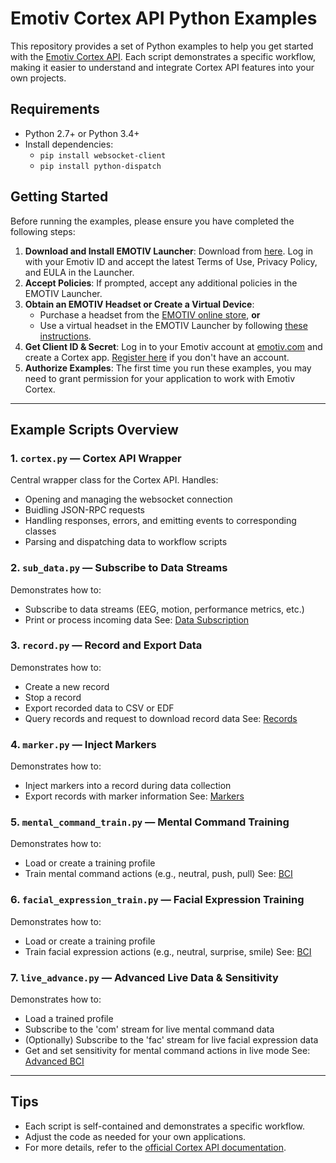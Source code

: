 
# Emotiv Cortex API Python Examples

This repository provides a set of Python examples to help you get started with the [Emotiv Cortex API](https://emotiv.gitbook.io/cortex-api). Each script demonstrates a specific workflow, making it easier to understand and integrate Cortex API features into your own projects.


## Requirements

- Python 2.7+ or Python 3.4+
- Install dependencies:
  - `pip install websocket-client`
  - `pip install python-dispatch`


## Getting Started

Before running the examples, please ensure you have completed the following steps:

1. **Download and Install EMOTIV Launcher**: Download from [here](https://www.emotiv.com/products/emotiv-launcher). Log in with your Emotiv ID and accept the latest Terms of Use, Privacy Policy, and EULA in the Launcher.
2. **Accept Policies**: If prompted, accept any additional policies in the EMOTIV Launcher.
3. **Obtain an EMOTIV Headset or Create a Virtual Device**:
   - Purchase a headset from the [EMOTIV online store](https://www.emotiv.com/), **or**
   - Use a virtual headset in the EMOTIV Launcher by following [these instructions](https://emotiv.gitbook.io/emotiv-launcher/devices-setting-up-virtual-brainwear-r/creating-a-virtual-brainwear-device).
4. **Get Client ID & Secret**: Log in to your Emotiv account at [emotiv.com](https://www.emotiv.com/my-account/cortex-apps/) and create a Cortex app. [Register here](https://id.emotivcloud.com/eoidc/account/registration/) if you don't have an account. 
5. **Authorize Examples**: The first time you run these examples, you may need to grant permission for your application to work with Emotiv Cortex.

---

## Example Scripts Overview

### 1. `cortex.py` — Cortex API Wrapper
Central wrapper class for the Cortex API. Handles:
- Opening and managing the websocket connection
- Buidling JSON-RPC requests
- Handling responses, errors, and emitting events to corresponding classes
- Parsing and dispatching data to workflow scripts

### 2. `sub_data.py` — Subscribe to Data Streams
Demonstrates how to:
- Subscribe to data streams (EEG, motion, performance metrics, etc.)
- Print or process incoming data
See: [Data Subscription](https://emotiv.gitbook.io/cortex-api/data-subscription)

### 3. `record.py` — Record and Export Data
Demonstrates how to:
- Create a new record
- Stop a record
- Export recorded data to CSV or EDF
- Query records and request to download record data
See: [Records](https://emotiv.gitbook.io/cortex-api/records)

### 4. `marker.py` — Inject Markers
Demonstrates how to:
- Inject markers into a record during data collection
- Export records with marker information
See: [Markers](https://emotiv.gitbook.io/cortex-api/markers)


### 5. `mental_command_train.py` — Mental Command Training
Demonstrates how to:
- Load or create a training profile
- Train mental command actions (e.g., neutral, push, pull)
See: [BCI](https://emotiv.gitbook.io/cortex-api/bci)


### 6. `facial_expression_train.py` — Facial Expression Training
Demonstrates how to:
- Load or create a training profile
- Train facial expression actions (e.g., neutral, surprise, smile)
See: [BCI](https://emotiv.gitbook.io/cortex-api/bci)

### 7. `live_advance.py` — Advanced Live Data & Sensitivity
Demonstrates how to:
- Load a trained profile
- Subscribe to the 'com' stream for live mental command data
- (Optionally) Subscribe to the 'fac' stream for live facial expression data
- Get and set sensitivity for mental command actions in live mode
See: [Advanced BCI](https://emotiv.gitbook.io/cortex-api/advanced-bci)

---

## Tips
- Each script is self-contained and demonstrates a specific workflow.
- Adjust the code as needed for your own applications.
- For more details, refer to the [official Cortex API documentation](https://emotiv.gitbook.io/cortex-api/).


